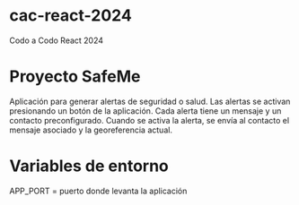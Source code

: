 # cac-react-2024
Codo a Codo React 2024

# Proyecto SafeMe
Aplicación para generar alertas de seguridad o salud.
Las alertas se activan presionando un botón de la aplicación.
Cada alerta tiene un mensaje y un contacto preconfigurado.
Cuando se activa la alerta, se envía al contacto el mensaje asociado y la georeferencia actual.

# Variables de entorno
APP_PORT = puerto donde levanta la aplicación
